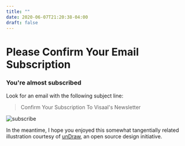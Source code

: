 ```yaml
---
title: ""
date: 2020-06-07T21:20:38-04:00
draft: false 
---
```

# Please Confirm Your Email Subscription
### You're almost subscribed
Look for an email with the following subject line:
> Confirm Your Subscription To Visaal's Newsletter

![subscribe](img/emails.png)

In the meantime, I hope you enjoyed this somewhat tangentially related illustration courtesy of [unDraw](https://undraw.co), an open source design initiative.


